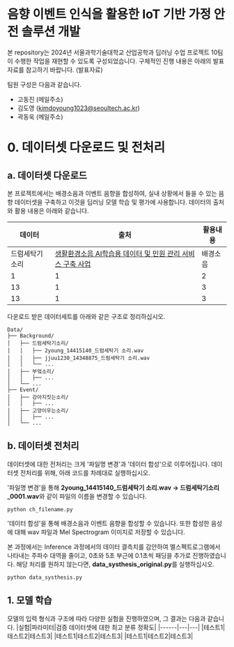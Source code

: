 # 음향 이벤트 인식을 활용한 IoT 기반 가정 안전 솔루션 개발
본 repository는 2024년 서울과학기술대학교 산업공학과 딥러닝 수업 프로젝트 10팀이 수행한 작업을 재현할 수 있도록 구성되었습니다.
구체적인 진행 내용은 아래의 발표자료를 참고하기 바랍니다.
(발표자료)

팀원 구성은 다음과 같습니다.
+ 고동진 (메일주소)
+ 김도영 (kimdoyoung1023@seoultech.ac.kr)
+ 곽동욱 (메일주소)
  
# 0. 데이터셋 다운로드 및 전처리
## a. 데이터셋 다운로드
본 프로젝트에서는 배경소음과 이벤트 음향을 합성하여, 실내 상황에서 들을 수 있는 음향 데이터셋을 구축하고 이것을 딥러닝 모델 학습 및 평가에 사용합니다.
데이터의 출처와 활용 내용은 아래와 같습니다.

| **데이터** |**출처** | **활용내용** |
|------|--------|--------|
| 드럼세탁기소리 | [생활환경소음 AI학습용 데이터 및 민원 관리 서비스 구축 사업](https://aihub.or.kr/aihubdata/data/view.do?currMenu=115&topMenu=100&aihubDataSe=realm&dataSetSn=71296)  |배경소음|
| 1 |1   |2|
| 13 | 1   |3|
| 13 | 1   |3|

다운로드 받은 데이터세트를 아래와 같은 구조로 정리하십시오.

    Data/
    ├── Background/
    │   ├── 드럼세탁기소리/
    │   │   ├── 2young_14415140_드럼세탁기 소리.wav
    │   │   ├── jjuu1230_14348875_드럼세탁기 소리.wav
    │   │   └── ...
    │   ├── 부엌소리/
    │   │   ├── ...
    │   └── ...
    ├── Event/
    │   ├── 강아지짓는소리/
    │   │   ├── ...
    │   ├── 고양이우는소리/
    │   │   ├── ...
    │   └── ...

## b. 데이터셋 전처리
데이터셋에 대한 전처리는 크게 '파일명 변경'과 '데이터 합성'으로 이루어집니다.
데이터셋 전처리를 위해, 아래 코드를 차례대로 실행하십시오.


'파일명 변경'을 통해 **2young_14415140_드럼세탁기 소리.wav -> 드럼세탁기소리_0001.wav**와 같이 파일의 이름을 변경할 수 있습니다.

    python ch_filename.py

'데이터 합성'을 통해 배경소음과 이벤트 음향을 합성할 수 있습니다. 또한 합성한 음성에 대해 wav 파일과 Mel Spectrogram 이미지로 저장할 수 있습니다.

본 과정에서는 Inference 과정에서의 데이터 결측치를 감안하여 멜스펙트로그램에서 나타내는 주파수 대역을 줄이고, 0초와 5초 부근에 0.1초씩 패딩을 추가로 진행하였습니다. 해당 처리를 원하지 않는다면, **data_systhesis_original.py**를 실행하십시오.

    python data_systhesis.py


## 1. 모델 학습
모델의 입력 형식과 구조에 따라 다양한 실험을 진행하였으며, 그 결과는 다음과 같습니다.
|실험|파라미터|검증 데이터셋에 대한 최고 분류 정확도|
|------|---|---|
|테스트1|테스트2|테스트3|
|테스트1|테스트2|테스트3|
|테스트1|테스트2|테스트3|
